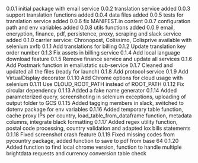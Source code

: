0.0.1 initial package with email service
0.0.2 translation service added
0.0.3 support translation functions added
0.0.4 data files added
0.0.5 tests for translation service added
0.0.6 fix MANIFEST.in content
0.0.7 configuration path and env variables added
0.0.8 utils functions added
0.0.9 email, encryption, finance, pdf, persistence, proxy, scraping and slack service added
0.1.0 carrier service: Chronopost, Colissimo, Colisprive available with selenium xvfb
0.1.1 Add translations for billing
0.1.2 Update translation key order number
0.1.3 Fix assets in billing service
0.1.4 Add local language download feature
0.1.5 Remove finance service and update all services
0.1.6 Add Postmark function in email.static sub-service
0.1.7 Cleaned and updated all the files (ready for launch)
0.1.8 Add protocol service
0.1.9 Add VirtualDisplay decorator
0.1.10 Add Chrome options for cloud usage with selenium
0.1.11 Use CLOUD_ROOT_PATH instead of ROOT_PATH
0.1.12 Fix circular dependency
0.1.13 Added a fake name generator
0.1.14 Added parameterized query, screenshoting in selenium exceptions, uploading of output folder to GCS
0.1.15 Added tagging members in slack, switched to dotenv package for env variables
0.1.16 Added temporary table function, cache proxy IPs per country, load_table_from_dataframe function, metadata columns, integrate black formatting
0.1.17 Added regex utility function, postal code processing, country validation and adapted lox bills statements
0.1.18 Fixed screenshot crash feature
0.1.19 Fixed missing codes from pycountry package, added function to save to pdf from base 64
0.1.20 Added function to find local chrome version, function to handle multiple brightdata requests and currency conversion table check
